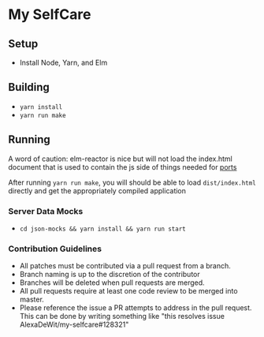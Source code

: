 # My SelfCare

## Setup

- Install Node, Yarn, and Elm

## Building

- `yarn install`
- `yarn run make`

## Running

A word of caution: elm-reactor is nice but will not load the index.html document that is used to contain the js side of things needed for [ports](https://guide.elm-lang.org/interop/javascript.html)

After running `yarn run make`, you will should be able to load `dist/index.html` directly and get the appropriately compiled application

### Server Data Mocks

- `cd json-mocks && yarn install && yarn run start`

### Contribution Guidelines

- All patches must be contributed via a pull request from a branch.
- Branch naming is up to the discretion of the contributor
- Branches will be deleted when pull requests are merged.
- All pull requests require at least one code review to be merged into master.
- Please reference the issue a PR attempts to address in the pull request. This can be done by writing something like "this resolves issue AlexaDeWit/my-selfcare#128321"
